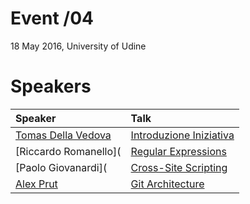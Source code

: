 # Event /04
18 May 2016, University of Udine

# Speakers

| **Speaker**                                      |  **Talk**                                                                                                 |
|:-------------------------------------------------|:----------------------------------------------------------------------------------------------------------|
| [Tomas Della Vedova](https://github.com/delvedor)    |  [Introduzione Iniziativa]()        |
| [Riccardo Romanello]( |  [Regular Expressions]()        |
| [Paolo Giovanardi]( |  [Cross-Site Scripting]()        |
| [Alex Prut](https://github.com/alexprut)    |  [Git Architecture](https://github.com/webisart/Events/tree/master/Event04/git-architecture)        |